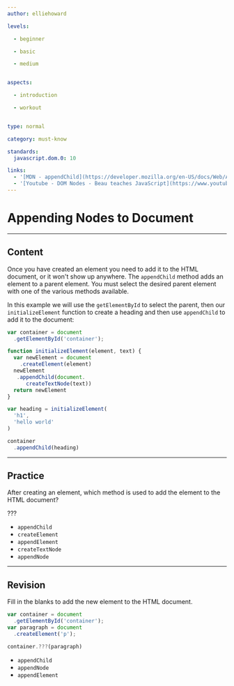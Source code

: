 ```yaml
---
author: elliehoward

levels:

  - beginner

  - basic

  - medium


aspects:

  - introduction

  - workout


type: normal

category: must-know

standards:
  javascript.dom.0: 10

links:
  - '[MDN - appendChild](https://developer.mozilla.org/en-US/docs/Web/API/Node/appendChild){documentation}'
  - '[Youtube - DOM Nodes - Beau teaches JavaScript](https://www.youtube.com/watch?v=BWVoPxob5DU){video}'
---
```

# Appending Nodes to Document
---
## Content

Once you have created an element you need to add it to the HTML document, or it won't show up anywhere. The `appendChild` method adds an element to a parent element. You must select the desired parent element with one of the various methods available.

In this example we will use the `getElementById` to select the parent, then our `initializeElement` function to create a heading and then use `appendChild` to add it to the document:

```javascript
var container = document
  .getElementById('container');

function initializeElement(element, text) {
  var newElement = document
    .createElement(element)
  newElement
   .appendChild(document.
      createTextNode(text))
  return newElement
}

var heading = initializeElement(
  'h1',
  'hello world'
)

container
  .appendChild(heading)
```

---
## Practice

After creating an element, which method is used to add the element to the HTML document?

???

* `appendChild`
* `createElement`
* `appendElement`
* `createTextNode`
* `appendNode`

---
## Revision

Fill in the blanks to add the new element to the HTML document.

```javascript
var container = document
  .getElementById('container');
var paragraph = document
  .createElement('p');

container.???(paragraph)
```

* `appendChild`
* `appendNode`
* `appendElement`
 
